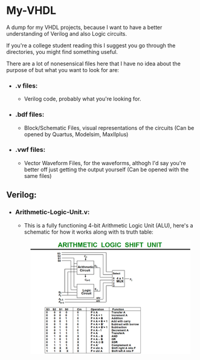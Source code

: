 # My-VHDL
A dump for my VHDL projects, because I want to have a better understanding of Verilog and also Logic circuits.

If you're a college student reading this I suggest you go through the directories, you might find something useful.

There are a lot of nonesensical files here that I have no idea about the purpose of but what you want to look for are: 

- ### .v files:
  - Verilog code, probably what you're looking for.
- ### .bdf files:
  - Block/Schematic Files, visual representations of the circuits (Can be opened by Quartus, Modelsim, MaxIIplus)
- ### .vwf files:
  - Vector Waveform Files, for the waveforms, althogh I'd say you're better off just getting the output yourself (Can be opened with the same files)

## Verilog:
- ### Arithmetic-Logic-Unit.v:
    - This is a fully functioning 4-bit Arithmetic Logic Unit (ALU), here's a schematic for how it works along with ts truth table:
      <p align="center">
         <img src="Verilog/ALU Schematic and Truth Table.png" height ="300"  alt="ALU Schematic and Truth Table"/>
      </p>

